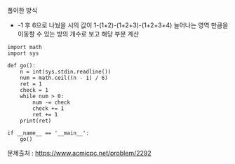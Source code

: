 풀이한 방식
- -1 후 6으로 나눴을 시의 값이 1-(1+2)-(1+2+3)-(1+2+3+4) 늘어나는 영역 만큼을 이동할 수 있는 방의 개수로 보고 해당 부분 계산 
```python3
import math
import sys

def go():
    n = int(sys.stdin.readline())
    num = math.ceil((n - 1) / 6)
    ret = 1
    check = 1
    while num > 0:
        num -= check
        check += 1
        ret += 1
    print(ret)

if __name__ == '__main__':
    go()
```
문제출처 : https://www.acmicpc.net/problem/2292
